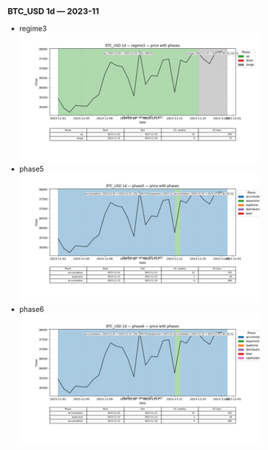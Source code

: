 ### BTC_USD 1d — 2023-11

- regime3
![BTC_USD_1d_regime3_2023-11_phase_price.png](outputs/fourier/phase_monthly/BTC_USD/1d/2023/2023-11/BTC_USD_1d_regime3_2023-11_phase_price.png)
- phase5
![BTC_USD_1d_phase5_2023-11_phase_price.png](outputs/fourier/phase_monthly/BTC_USD/1d/2023/2023-11/BTC_USD_1d_phase5_2023-11_phase_price.png)
- phase6
![BTC_USD_1d_phase6_2023-11_phase_price.png](outputs/fourier/phase_monthly/BTC_USD/1d/2023/2023-11/BTC_USD_1d_phase6_2023-11_phase_price.png)